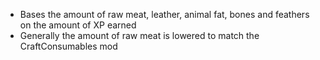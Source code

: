 - Bases the amount of raw meat, leather, animal fat, bones and feathers on the amount of XP earned
- Generally the amount of raw meat is lowered to match the CraftConsumables mod
